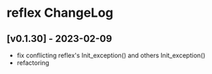 # reflex ChangeLog


## [v0.1.30] - 2023-02-09

- fix conflicting reflex's Init_exception() and others Init_exception()
- refactoring
